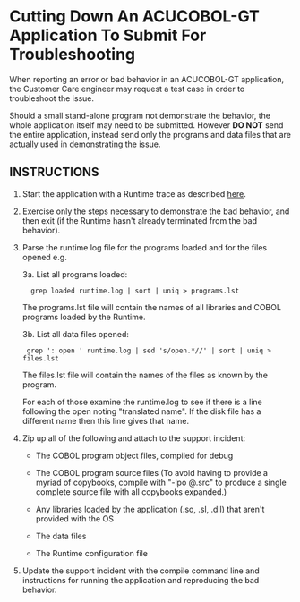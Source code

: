 # Cutting Down An ACUCOBOL-GT Application To Submit For Troubleshooting  

When reporting an error or bad behavior in an ACUCOBOL-GT application, the Customer Care engineer may request a test case in order to troubleshoot the issue.  

Should a small stand-alone program not demonstrate the behavior, the whole application itself may need to be submitted. However **DO NOT** send the entire application, instead send only the programs and data files that are actually used in demonstrating the issue.   

## INSTRUCTIONS 

1. Start the application with a Runtime trace as described [here](trace.md#Runtime).  

2. Exercise only the steps necessary to demonstrate the bad behavior, and then exit (if the Runtime hasn't already terminated from the bad behavior).  

3. Parse the runtime log file for the programs loaded and for the files opened e.g.

    3a. List all programs loaded:  

    ```
      grep loaded runtime.log | sort | uniq > programs.lst  
    ```

    The programs.lst file will contain the names of all libraries and COBOL programs loaded by the Runtime.  

    3b. List all data files opened:  

    ```
     grep ': open ' runtime.log | sed 's/open.*//' | sort | uniq > files.lst  
    ```

    The files.lst file will contain the names of the files as known by the program.  

    For each of those examine the runtime.log to see if there is a line following the open noting "translated name".  If the disk file has a different name then this line gives that name.  

4. Zip up all of the following and attach to the support incident:  

    - The COBOL program object files, compiled for debug  

    - The COBOL program source files (To avoid having to provide a myriad of copybooks, compile with "-lpo @.src" to produce a single complete source file with all copybooks expanded.)

    - Any libraries loaded by the application (.so, .sl, .dll) that aren't provided with the OS

    - The data files

    - The Runtime configuration file

 5. Update the support incident with the compile command line and instructions for running the application and reproducing the bad behavior.

